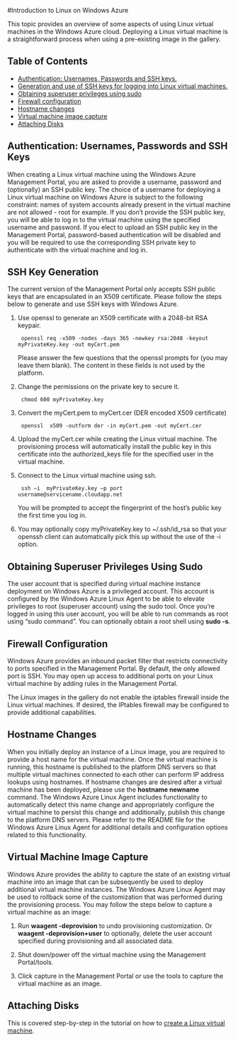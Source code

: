 ﻿<properties linkid="manage-linux-fundamentals-intro-to-linux" urlDisplayName="Intro to Linux" pageTitle="Introduction to Linux in Windows Azure - Windows Azure Tutorial" Title="Introduction to Linux in Windows Azure - Windows Azure Tutorial" metaKeywords="Azure Linux vm, Linux vm" Description="Learn about using Linux virtual machines on Windows Azure." metaCanonical="" disqusComments="1" umbracoNaviHide="0" />



#Introduction to Linux on Windows Azure

This topic provides an overview of some aspects of using Linux virtual machines in the Windows Azure cloud. Deploying a Linux virtual machine is a straightforward process when using a pre-existing image in the gallery. 

## Table of Contents ##

* [Authentication: Usernames, Passwords and SSH keys.](#authentication)
* [Generation and use of SSH keys for logging into Linux virtual machines.](#keygeneration)
* [Obtaining superuser privileges using sudo](#superuserprivileges)
* [Firewall configuration](#firewallconfiguration)
* [Hostname changes](#hostnamechanges)
* [Virtual machine image capture](#virtualmachine)
* [Attaching Disks](#attachingdisks)

<h2><a id="authentication"></a>Authentication: Usernames, Passwords and SSH Keys </h2>

When creating a Linux virtual machine using the Windows Azure Management Portal, you are asked to provide a username, password and (optionally) an SSH public key. The choice of a username for deploying a Linux virtual machine on Windows Azure is subject to the following constraint: names of system accounts already present in the virtual machine are not allowed - root for example.  If you don’t provide the SSH public key, you will be able to log in to the virtual machine using the specified username and password. If you elect to upload an SSH public key in the Management Portal, password-based authentication will be disabled and you will be required to use the corresponding SSH private key to authenticate with the virtual machine and log in.

<h2><a id="keygeneration"></a>SSH Key Generation </h2>

The current version of the Management Portal only accepts SSH public keys that are encapsulated in an X509 certificate. Please follow the steps below to generate and use SSH keys with Windows Azure.

1. Use openssl to generate an X509 certificate with a 2048-bit RSA keypair.
		
		openssl req -x509 -nodes -days 365 -newkey rsa:2048 -keyout myPrivateKey.key -out myCert.pem

	Please answer the few questions that the openssl prompts for (you may leave them blank). The content in these fields is not used by the platform.

2. Change the permissions on the private key to secure it.

		chmod 600 myPrivateKey.key

3. Convert the  myCert.pem to myCert.cer (DER encoded X509 certificate)

		openssl  x509 -outform der -in myCert.pem -out myCert.cer

4. Upload the myCert.cer while creating the Linux virtual machine. The provisioning process will automatically install the public key in this certificate into the authorized_keys file for the specified user in the virtual machine.

5. Connect to the Linux virtual machine using ssh.

		ssh –i  myPrivateKey.key –p port  username@servicename.cloudapp.net

	You will be prompted to accept the fingerprint of the host’s public key the first time you log in.

6. You may optionally copy myPrivateKey.key to ~/.ssh/id_rsa so that your openssh client can automatically pick this up without the use of the -i option.

<h2><a id="superuserprivileges"></a>Obtaining Superuser Privileges Using Sudo</h2> 

The user account that is specified during virtual machine instance deployment on Windows Azure is a privileged account. This account is configured by the Windows Azure Linux Agent to be able to elevate privileges to root (superuser account) using the sudo tool. Once you’re logged in using this user account, you will be able to run commands as root using “sudo command”. You can optionally obtain a root shell using **sudo -s**.

<h2><a id="firewallconfiguration"></a>Firewall Configuration </h2>

Windows Azure provides an inbound packet filter that restricts connectivity to ports specified in the Management Portal. By default, the only allowed port is SSH. You may open up access to additional ports on your Linux virtual machine by adding rules in the Management Portal.

The Linux images in the gallery do not enable the iptables firewall inside the Linux virtual machines. If desired, the IPtables firewall may be configured to provide additional capabilities.

<h2><a id="hostnamechanges"></a>Hostname Changes </h2>

When you initially deploy an instance of a Linux image, you are required to provide a host name for the virtual machine. Once the virtual machine is running, this hostname is published to the platform DNS servers so that multiple virtual machines connected to each other can perform IP address lookups using hostnames. If hostname changes are desired after a virtual machine has been deployed, please use the **hostname newname** command. The Windows Azure Linux Agent includes functionality to automatically detect this name change and appropriately configure the virtual machine to persist this change and additionally, publish this change to the platform DNS servers. Please refer to the README file for the Windows Azure Linux Agent for additional details and configuration options related to this functionality.

<h2><a id="virtualmachine"></a>Virtual Machine Image Capture </h2>

Windows Azure provides the ability to capture the state of an existing virtual machine into an image that can be subsequently be used to deploy additional virtual machine instances. The Windows Azure Linux Agent may be used to rollback some of the customization that was performed during the provisioning process. You may follow the steps below to capture a virtual machine as an image:

1. Run **waagent -deprovision** to undo provisioning customization. Or **waagent -deprovision+user** to optionally, delete the user account specified during provisioning and all associated data.

2. Shut down/power off the virtual machine using the Management Portal/tools.

3. Click capture in the Management Portal or use the tools to capture the virtual machine as an image.

<h2><a id="attachingdisks"></a>Attaching Disks </h2>

This is covered step-by-step in the tutorial on how to [create a Linux virtual machine](../virtual-machine-from-gallery/).

